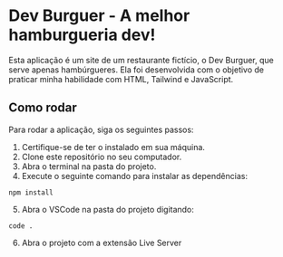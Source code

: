 # Dev Burguer - A melhor hamburgueria dev!

Esta aplicação é um site de um restaurante fictício, o Dev Burguer, que serve apenas hambúrgueres. Ela foi desenvolvida com o objetivo de praticar minha habilidade com HTML, Tailwind e JavaScript.

## Como rodar

Para rodar a aplicação, siga os seguintes passos:

1. Certifique-se de ter o instalado em sua máquina.
2. Clone este repositório no seu computador.
3. Abra o terminal na pasta do projeto.
4. Execute o seguinte comando para instalar as dependências:

```
npm install
```

5. Abra o VSCode na pasta do projeto digitando:

```
code .
```

6. Abra o projeto com a extensão Live Server
